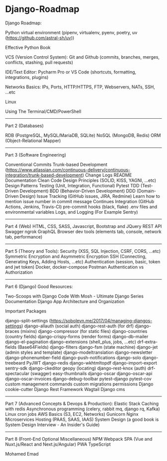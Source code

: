 # Django-Roadmap

Django Roadmap:

Python virtual environment (pipenv, virtualenv, pyenv, poetry, uv (https://github.com/astral-sh/uv))

Effective Python Book

VCS (Version Control System): Git and Github (commits, branches, merges, conflicts, stashing, pull requests)

IDE/Text Editor: Pycharm Pro or VS Code (shortcuts, formatting, integrations, plugins)

Networks Basics: IPs, Ports, HTTP/HTTPS, FTP, Webservers, NATs, SSH, ...etc

Linux

Using The Terminal/CMD/PowerShell
________________________________________________________________________________________________________________________________________________________________________________________________________
Part 2 (Databases)

RDB (PostgreSQL, MySQL/MariaDB, SQLite)
NoSQL (MongoDB, Redis)
ORM (Object-Relational Mapper)

____________________________________________________________________________________________________________________________________________________________________________________________________________
Part 3 (Software Engineering)

Conventional Commits
Trunk-based Development (https://www.atlassian.com/continuous-delivery/continuous-integration/trunk-based-development)
Change Logs
README
Documentation
Clean Code
Design Principles (SOLID, KISS, YAGNI, ...etc)
Design Patterns
Testing (Unit, Integration, Functional)
Pytest
TDD (Test-Driven Development)
BDD (Behavior-Driven Development)
DDD (Domain-Driven Design)
Issue Tracking (GitHub issues, JIRA, Redmine) Learn how to mention issue number in commit message
Continues Integration (GitHub Actions, Jenkins, Travis-CI)
pre-commit hooks (black, flake)
.env files and environmental variables
Logs, and Logging (For Example Sentry)
________________________________________________________________________________________________________________________________________________________________________________________________________________
Part 4 (Web)
HTML, CSS, SASS, Javascript, Bootstrap and JQuery
REST API
Swagger
ngrok
GraphQL
Browser dev tools (elements tab, console, network tab, performance)
____________________________________________________________________________________________________________________________________________________________________________________________________________
Part 5 (Theory and Tools):
Security (XSS, SQL Injection, CSRF, CORS, ...etc)
Symmetric Encryption and Asymmetric Encryption
SSH (Connecting, Generating Keys, Adding Hosts, ...etc)
Authentication (session, basic, token and jwt token)
Docker, docker-compose
Postman
Authentication vs Authorization
__________________________________________________________________________________________________________________________________________________________________________________________________________
Part 6 (Django)
Good Resources:

Two-Scoops with Django
Code With Mosh - Ultimate Django Series
Documentation
Django App Architecture and Organization

Important Packages

django-split-settings (https://sobolevn.me/2017/04/managing-djangos-settings)
django-allauth (social auth)
django-rest-auth (for drf)
django-braces (mixins)
django-compressor (for static files)
django-countries (country fields)
django-crispy-forms (render forms)
django-db-mailer
django-el-pagination
django-extensions (shell_plus, jobs, ...etc)
drf-extra-fields (Base64Fields)
django-filters
django-fsm (state machine)
django-jet (admin styles and template)
django-modeltranslation
django-newsletter
django-phonenumber-field
django-push-notifications
django-solo
django-treebeard
PyJWT
django-redis
django-wkhtmltopdf
django-import-export
sentry-sdk
django-ckeditor
geopy (locating)
django-rest-knox (auth)
drf-spectacular (swagger)
easy-thumbnails
django-oscar
django-oscar-api
django-oscar-invoices
django-debug-toolbar
pytest-django
pytest-cov
custom management commands
custom migrations
permissions
Django cookie-cutter
Django Rest Framework
Wagtail
Django cms
___________________________________________________________________________________________________________________________________________________________________________________________________________
Part 7 (Advanced Concepts & Devops & Production):
Elastic Stack
Caching with redis
Asynchronous programming (celery, rabbit mq, django rq, Kafka)
Linux cron jobs
AWS Basics (S3, EC2, Networks)
Gunicorn
Nginx
Microservices
Hosting (PAAS, SAAS, IAAS)
System Design (a good book is System Design Interview - An Insider's Guide)
____________________________________________________________________________________________________________________________________________________________________________________________________________________
Part 8 (Front-End Optional Miscellaneous)
NPM
Webpack
SPA (Vue and Nuxt.js/React and Next.js/Angular)
PWA
TypeScript

Mohamed Emad
